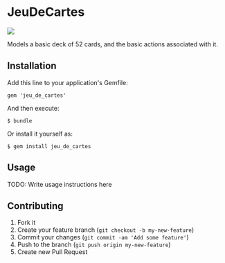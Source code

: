 # JeuDeCartes

[<img src="https://secure.travis-ci.org/kerrizor/jeu_de_cartes.png" />](http://travis-ci.org/kerrizor/jeu_de_cartes)

Models a basic deck of 52 cards, and the basic actions associated with it.

## Installation

Add this line to your application's Gemfile:

    gem 'jeu_de_cartes'

And then execute:

    $ bundle

Or install it yourself as:

    $ gem install jeu_de_cartes

## Usage

TODO: Write usage instructions here

## Contributing

1. Fork it
2. Create your feature branch (`git checkout -b my-new-feature`)
3. Commit your changes (`git commit -am 'Add some feature'`)
4. Push to the branch (`git push origin my-new-feature`)
5. Create new Pull Request
